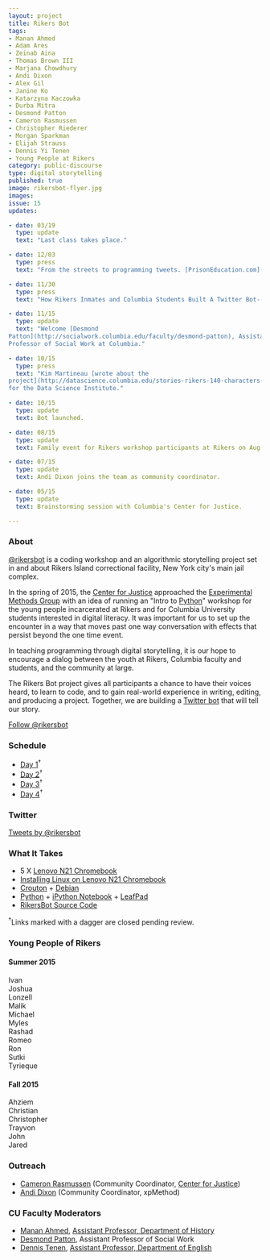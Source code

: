 ```yaml
---
layout: project
title: Rikers Bot
tags:
- Manan Ahmed
- Adam Ares
- Zeinab Aina
- Thomas Brown III
- Marjana Chowdhury
- Andi Dixon
- Alex Gil
- Janine Ko
- Katarzyna Kaczowka
- Durba Mitra
- Desmond Patton
- Cameron Rasmussen
- Christopher Riederer
- Morgan Sparkman
- Elijah Strauss
- Dennis Yi Tenen
- Young People at Rikers
category: public-discourse
type: digital storytelling
published: true
image: rikersbot-flyer.jpg
images:
issue: 15
updates:

- date: 03/19
  type: update
  text: "Last class takes place."

- date: 12/03
  type: press
  text: "From the streets to programming tweets. [PrisonEducation.com](https://web.archive.org/web/20151210114937/http://www.prisoneducation.com/prison-education-news//from-the-streets-to-programming-tweets)."

- date: 11/30
  type: press
  text: "How Rikers Inmates and Columbia Students Built A Twitter Bot--With No Internet. [Fast Company](https://web.archive.org/web/20151203024210/http://www.fastcompany.com/3053907/innovation-agents/how-rikers-inmates-and-columbia-students-built-a-twitter-bot-with-no-inter), Innovation Agents."

- date: 11/15
  type: update
  text: "Welcome [Desmond
Patton](http://socialwork.columbia.edu/faculty/desmond-patton), Assistant
Professor of Social Work at Columbia."

- date: 10/15
  type: press
  text: "Kim Martineau [wrote about the
project](http://datascience.columbia.edu/stories-rikers-140-characters-or-less)
for the Data Science Institute."

- date: 10/15
  type: update
  text: Bot launched.

- date: 08/15
  type: update
  text: Family event for Rikers workshop participants at Rikers on Aug 10.

- date: 07/15
  type: update
  text: Andi Dixon joins the team as community coordinator.

- date: 05/15
  type: update
  text: Brainstorming session with Columbia's Center for Justice.

---
```


### About

[@rikersbot](https://twitter.com/rikersbot) is a coding workshop and an
algorithmic storytelling project set in and about Rikers Island correctional
facility, New York city's main jail complex.

In the spring of 2015, the [Center for
Justice](http://centerforjustice.columbia.edu/) approached the [Experimental
Methods Group](http://xpmethod.plaintext.in/) with an idea of running an
"Intro to [Python](https://www.python.org/)" workshop for the young people
incarcerated at Rikers and for Columbia University students interested in
digital literacy.  It was important for us to set up the encounter in a way
that moves past one way conversation with effects that persist beyond the one
time event.

In teaching programming through digital storytelling, it is our hope to
encourage a dialog between the youth at Rikers, Columbia faculty and students,
and the community at large.

The Rikers Bot project gives all participants a chance to have their
voices heard, to learn to code, and to gain real-world experience in writing,
editing, and producing a project. Together, we are building a [Twitter
bot](https://twitter.com/rikersbot) that will tell our story.

<a href="https://twitter.com/rikersbot" class="twitter-follow-button" data-show-count="false">Follow @rikersbot</a>
<script>!function(d,s,id){var js,fjs=d.getElementsByTagName(s)[0],p=/^http:/.test(d.location)?'http':'https';if(!d.getElementById(id)){js=d.createElement(s);js.id=id;js.src=p+'://platform.twitter.com/widgets.js';fjs.parentNode.insertBefore(js,fjs);}}(document, 'script', 'twitter-wjs');</script>

### Schedule

- [Day
  1](https://github.com/xpmethod/rikersbot/blob/master/day-1.md)<sup>†</sup>
- [Day 2](https://github.com/xpmethod/rikersbot/blob/master/day-2.md)<sup>†</sup>
- [Day 3](https://github.com/xpmethod/rikersbot/blob/master/day-3.md)<sup>†</sup>
- [Day 4](https://github.com/xpmethod/rikersbot/blob/master/day-4.md)<sup>†</sup>

### Twitter

<a class="twitter-timeline" href="https://twitter.com/rikersbot" data-widget-id="624286882378215424">Tweets by @rikersbot</a>
<script>!function(d,s,id){var js,fjs=d.getElementsByTagName(s)[0],p=/^http:/.test(d.location)?'http':'https';if(!d.getElementById(id)){js=d.createElement(s);js.id=id;js.src=p+"://platform.twitter.com/widgets.js";fjs.parentNode.insertBefore(js,fjs);}}(document,"script","twitter-wjs");</script>

### What It Takes

- 5 X [Lenovo N21
  Chromebook](http://www.lenovopartnernetwork.com/products/lenovo-n21)
- [Installing Linux on Lenovo N21
  Chromebook](https://github.com/xpmethod/rikersbot/blob/master/chromebooksetup.md)
- [Crouton](https://github.com/dnschneid/crouton) +
  [Debian](https://www.debian.org/)
- [Python](https://www.python.org/) + [iPython
  Notebook](http://ipython.org/notebook.html) +
[LeafPad](http://tarot.freeshell.org/leafpad/)
- [RikersBot Source Code](https://github.com/xpmethod/rikersbot)

<sup>†</sup>Links marked with a dagger are closed pending review.

### Young People of Rikers


#### Summer 2015
Ivan   
Joshua  
Lonzell   
Malik  
Michael   
Myles  
Rashad  
Romeo  
Ron  
Sutki  
Tyrieque  

#### Fall 2015

Ahziem  
Christian  
Christopher  
Trayvon  
John  
Jared  

### Outreach

- [Cameron Rasmussen](https://twitter.com/cameron_916) (Community Coordinator, [Center for Justice](http://centerforjustice.columbia.edu/))
- [Andi Dixon](https://twitter.com/thesignalis) (Community Coordinator,
  xpMethod)

### CU Faculty Moderators

- [Manan Ahmed](https://twitter.com/sepoy), [Assistant Professor,
  Department of History](http://history.columbia.edu/faculty/Ahmed.html)
- [Desmond Patton](http://socialwork.columbia.edu/faculty/desmond-patton), Assistant Professor of Social Work
- [Dennis Tenen](https://twitter.com/dennistenen), [Assistant
  Professor, Department of
English](http://english.columbia.edu/people/profile/453)

